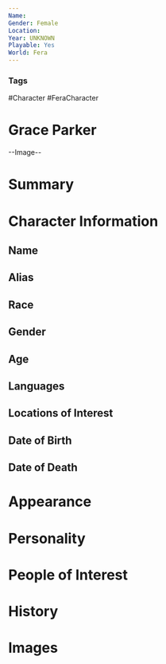 ```yaml
---
Name: 
Gender: Female
Location: 
Year: UNKNOWN
Playable: Yes
World: Fera
---
```


### Tags
#Character #FeraCharacter 

# Grace Parker

--Image--

# Summary


# Character Information

## Name

## Alias

## Race

## Gender

## Age

## Languages

## Locations of Interest

## Date of Birth

## Date of Death

# Appearance

# Personality

# People of Interest

# History

# Images
